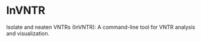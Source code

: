 # InVNTR
Isolate and neaten VNTRs (InVNTR): A command-line tool for VNTR analysis and visualization.
